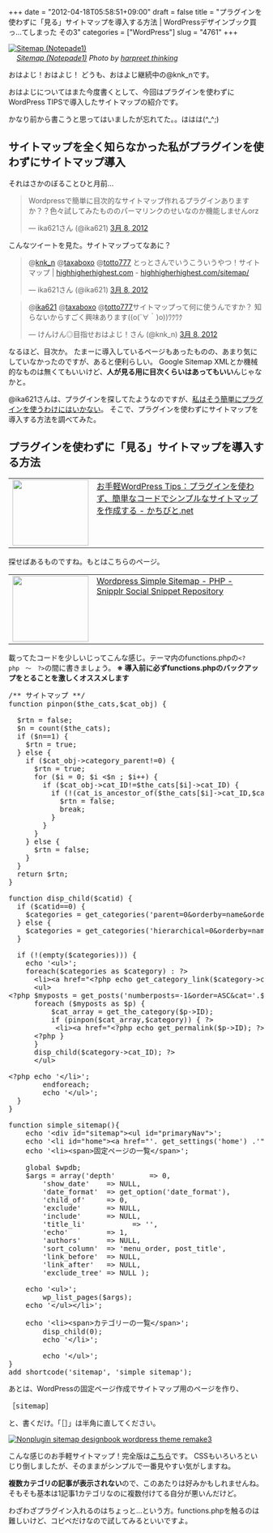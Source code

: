 +++
date = "2012-04-18T05:58:51+09:00"
draft = false
title = "プラグインを使わずに「見る」サイトマップを導入する方法 | WordPressデザインブック買っ…てしまった その3"
categories = ["WordPress"]
slug = "4761"
+++

<a href="http://www.flickr.com/photos/18733834@N00/167019059/" title="Sitemap (Notepade1) by harpreet thinking, on Flickr" target="_blank"><img class="flickr_photo" src="http://farm1.static.flickr.com/76/167019059_ee637cc649_z.jpg" alt="Sitemap (Notepade1)" width="NaNpx"/></a><br /><cite class="flickr_photographer"><img src="http://farm4.static.flickr.com/3329/favicons/72157601614001242_7730.png" width="16" /><a href="http://www.flickr.com/photos/18733834@N00/167019059/">Sitemap (Notepade1)</a> Photo by <a href="http://www.flickr.com/photos/18733834@N00/">harpreet thinking</a></cite>

おはよじ！おはよじ！
どうも、おはよじ継続中の@knk_nです。

おはよじについてはまた今度書くとして、今回はプラグインを使わずにWordPress TIPSで導入したサイトマップの紹介です。

かなり前から書こうと思ってはいましたが忘れてた。。ははは(^_^;)<!--more--><h2>サイトマップを全く知らなかった私がプラグインを使わずにサイトマップ導入</h2>
それはさかのぼることひと月前…

<blockquote class="twitter-tweet" lang="ja"><p>Wordpressで簡単に目次的なサイトマップ作れるプラグインありますか？？色々試してみたもののパーマリンクのせいなのか機能しませんorz</p>&mdash; ika621さん (@ika621) <a href="https://twitter.com/ika621/status/177747684583677952" data-datetime="2012-03-08T13:28:45+00:00">3月 8, 2012</a></blockquote>

こんなツイートを見た。サイトマップってなあに？

<blockquote class="twitter-tweet" data-in-reply-to="177752938666663938" lang="ja"><p>@<a href="https://twitter.com/knk_n">knk_n</a> @<a href="https://twitter.com/taxaboxo">taxaboxo</a> @<a href="https://twitter.com/totto777">totto777</a> とっとさんでいうこういうやつ！サイトマップ | <a href="http://t.co/LIqCQfqq" title="http://highhigherhighest.com/">highhigherhighest.com</a> - <a href="http://t.co/hOcrEHch" title="http://highhigherhighest.com/sitemap/">highhigherhighest.com/sitemap/</a></p>&mdash; ika621さん (@ika621) <a href="https://twitter.com/ika621/status/177753581288554497" data-datetime="2012-03-08T13:52:10+00:00">3月 8, 2012</a></blockquote>

<blockquote class="twitter-tweet" data-in-reply-to="177752826980737025" lang="ja"><p>@<a href="https://twitter.com/ika621">ika621</a> @<a href="https://twitter.com/taxaboxo">taxaboxo</a> @<a href="https://twitter.com/totto777">totto777</a>サイトマップって何に使うんですか？ 知らないからすごく興味あります((o(´∀｀)o))ﾜｸﾜｸ</p>&mdash; けんけん◎目指せおはよじ！さん (@knk_n) <a href="https://twitter.com/knk_n/status/177752938666663938" data-datetime="2012-03-08T13:49:37+00:00">3月 8, 2012</a></blockquote>

なるほど、目次か。
たまーに導入しているページもあったものの、あまり気にしていなかったのですが、あると便利らしい。
Google Sitemap XMLとか機械的なものは無くてもいいけど、<strong>人が見る用に目次くらいはあってもいい</strong>んじゃなかと。

@ika621さんは、プラグインを探してたようなのですが、<a href="https://twitter.com/rakuishi07/statuses/191677440899301377" target="_blank">私はそう簡単にプラグインを使うわけにはいかない</a>。
そこで、プラグインを使わずにサイトマップを導入する方法を調べてみた。

<h2>プラグインを使わずに「見る」サイトマップを導入する方法</h2>
<table width="100%"><td valign="top" width="150"><a href="http://kachibito.net/wordpress/simple-sitemap.html" target="_blank"><img border="0" src="http://capture.heartrails.com/150x130/shadow?http://kachibito.net/wordpress/simple-sitemap.html" alt="" width="150" height="130" /></a></td><td valign="top"><a href="http://kachibito.net/wordpress/simple-sitemap.html" target="_blank">お手軽WordPress Tips：プラグインを使わず、簡単なコードでシンプルなサイトマップを作成する - かちびと.net</a><script type="text/javascript">var url="http://kachibito.net/wordpress/simple-sitemap.html";</script><script src="http://api.b.st-hatena.com/entry.count?url=http://kachibito.net/wordpress/simple-sitemap.html&callback=hatebTxt"></script><br></td></table>

探せばあるものですね。もとはこちらのページ。

<table width="100%"><td valign="top" width="150"><a href="http://snipplr.com/view/52175/wordpress-simple-sitemap/" target="_blank"><img border="0" src="http://capture.heartrails.com/150x130/shadow?http://snipplr.com/view/52175/wordpress-simple-sitemap/" alt="" width="150" height="130" /></a></td><td valign="top"><a href="http://snipplr.com/view/52175/wordpress-simple-sitemap/" target="_blank">Wordpress Simple Sitemap - PHP - Snipplr Social Snippet Repository</a><script type="text/javascript">var url="http://snipplr.com/view/52175/wordpress-simple-sitemap/";</script><script src="http://api.b.st-hatena.com/entry.count?url=http://snipplr.com/view/52175/wordpress-simple-sitemap/&callback=hatebTxt"></script><br></td></table>

載ってたコードを少しいじってこんな感じ。テーマ内のfunctions.phpの<code>&lt;?php　〜　?&gt;</code>の間に書きましょう。
<strong>※ 導入前に必ずfunctions.phpのバックアップをとることを激しくオススメします</strong>

<pre class="brush: php">
/** サイトマップ **/
function pinpon($the_cats,$cat_obj) {
 
  $rtn = false;
  $n = count($the_cats);
  if ($n==1) {
    $rtn = true;
  } else {
    if ($cat_obj-&gt;category_parent!=0) {
      $rtn = true;
      for ($i = 0; $i &lt;$n ; $i++) {
        if ($cat_obj-&gt;cat_ID!=$the_cats[$i]-&gt;cat_ID) {
          if (!(cat_is_ancestor_of($the_cats[$i]-&gt;cat_ID,$cat_obj-&gt;cat_ID))) {
            $rtn = false;
            break;
          }
        }
      }
    } else {
      $rtn = false;
    }
  }
  return $rtn;
}
 
function disp_child($catid) {
  if ($catid==0) {
    $categories = get_categories(&#039;parent=0&amp;orderby=name&amp;order=DESC&#039;);
  } else {
    $categories = get_categories(&#039;hierarchical=0&amp;orderby=name&amp;order=DESC&amp;child_of=&#039;.$catid);
  }
 
  if (!(empty($categories))) {
    echo &#039;&lt;ul&gt;&#039;;
    foreach($categories as $category) : ?&gt;
      &lt;li&gt;&lt;a href=&quot;&lt;?php echo get_category_link($category-&gt;cat_ID); ?&gt;&quot;&gt;&lt;?php echo esc_html($category-&gt;cat_name); ?&gt;&lt;/a&gt;
      &lt;ul&gt;
&lt;?php $myposts = get_posts(&#039;numberposts=-1&amp;order=ASC&amp;cat=&#039;.$category-&gt;cat_ID);
      foreach ($myposts as $p) {
          $cat_array = get_the_category($p-&gt;ID);
          if (pinpon($cat_array,$category)) { ?&gt;
           &lt;li&gt;&lt;a href=&quot;&lt;?php echo get_permalink($p-&gt;ID); ?&gt;&quot;&gt;&lt;?php echo esc_html($p-&gt;post_title); ?&gt;&lt;/a&gt;&lt;/li&gt;
      &lt;?php }
      }
      disp_child($category-&gt;cat_ID); ?&gt;
      &lt;/ul&gt;
        
&lt;?php echo &#039;&lt;/li&gt;&#039;;
        endforeach;
        echo &#039;&lt;/ul&gt;&#039;;
  }
}
 
function simple_sitemap(){ 
    echo &#039;&lt;div id=&quot;sitemap&quot;&gt;&lt;ul id=&quot;primaryNav&quot;&gt;&#039;;
    echo &#039;&lt;li id=&quot;home&quot;&gt;&lt;a href=&quot;&#039;. get_settings(&#039;home&#039;) .&#039;&quot;&gt;&#039;. get_bloginfo(&#039;name&#039;) .&#039;&lt;/a&gt;&lt;/li&gt;&#039;;
    echo &#039;&lt;li&gt;&lt;span&gt;固定ページの一覧&lt;/span&gt;&#039;;
 
    global $wpdb;
    $args = array(&#039;depth&#039;        =&gt; 0,
        &#039;show_date&#039;    =&gt; NULL,
        &#039;date_format&#039;  =&gt; get_option(&#039;date_format&#039;),
        &#039;child_of&#039;     =&gt; 0,
        &#039;exclude&#039;      =&gt; NULL,
        &#039;include&#039;      =&gt; NULL,
        &#039;title_li&#039;           =&gt; &#039;&#039;,
        &#039;echo&#039;         =&gt; 1,
        &#039;authors&#039;      =&gt; NULL,
        &#039;sort_column&#039;  =&gt; &#039;menu_order, post_title&#039;,
        &#039;link_before&#039;  =&gt; NULL,
        &#039;link_after&#039;   =&gt; NULL,
        &#039;exclude_tree&#039; =&gt; NULL ); 
 
    echo &#039;&lt;ul&gt;&#039;;
        wp_list_pages($args);
    echo &#039;&lt;/ul&gt;&lt;/li&gt;&#039;;
    
    echo &#039;&lt;li&gt;&lt;span&gt;カテゴリーの一覧&lt;/span&gt;&#039;;
        disp_child(0);
        echo &#039;&lt;/li&gt;&#039;;
        
        echo &#039;&lt;/ul&gt;&#039;;
}
add_shortcode(&#039;sitemap&#039;, &#039;simple_sitemap&#039;);
</pre>

あとは、WordPressの固定ページ作成でサイトマップ用のページを作り、

<pre class="brush: html">
［sitemap］
</pre>

と、書くだけ。「［］」は半角に直してください。

<div class="center"><a href="https://knk-n.com/images/2012/04/nonplugin_sitemap_designbook_wordpress_theme_remake3.jpg" title="Nonplugin sitemap designbook wordpress theme remake3" target="_blank"><img src="https://knk-n.com/images/2012/04/nonplugin_sitemap_designbook_wordpress_theme_remake3.jpg" alt="Nonplugin sitemap designbook wordpress theme remake3" title="nonplugin_sitemap_designbook_wordpress_theme_remake3.jpg" /></a></div>

こんな感じのお手軽サイトマップ！完全版は<a href="http://knk-n.com/sitemap/" target="_blank">こちら</a>です。
CSSもいろいろといじり倒しましたが、そのままがシンプルで一番見やすい気がしますね。

<strong>複数カテゴリの記事が表示されない</strong>ので、このあたりは好みかもしれませんね。そもそも基本は1記事1カテゴリなのに複数付けてる自分が悪いんだけど。

わざわざプラグイン入れるのはちょっと…という方。functions.phpを触るのは難しいけど、コピペだけなので試してみるといいですよ。
